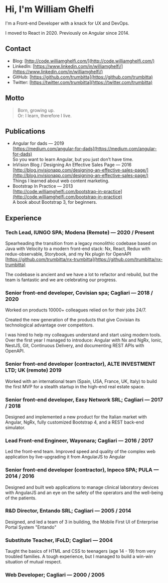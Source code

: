 # Hi, I'm William Ghelfi

I'm a Front-end Developer with a knack for UX and DevOps.

I moved to React in 2020. Previously on Angular since 2014.

## Contact

- Blog: [http://code.williamghelfi.com/](http://code.williamghelfi.com/)
- LinkedIn: [https://www.linkedin.com/in/williamghelfi/](https://www.linkedin.com/in/williamghelfi/)
- GitHub: [https://github.com/trumbitta](https://github.com/trumbitta)
- Twitter: [https://twitter.com/trumbitta](https://twitter.com/trumbitta)

## Motto

> Born, growing up.  
> Or: I learn, therefore I live.

## Publications

- Angular for dads — 2019  
  [https://medium.com/angular-for-dads](https://medium.com/angular-for-dads)  
  So you want to learn Angular, but you just don’t have time.
- InVision Blog / Designing An Effective Sales Page — 2016  
  [http://blog.invisionapp.com/designing-an-effective-sales-page/](http://blog.invisionapp.com/designing-an-effective-sales-page/)  
  Things I learned about web content marketing.
- Bootstrap In Practice — 2013  
  [http://code.williamghelfi.com/bootstrap-in-practice](http://code.williamghelfi.com/bootstrap-in-practice)  
  A book about Bootstrap 3, for beginners.

## Experience

### Tech Lead, IUNGO SPA; Modena (Remote) — 2020 / Present

Spearheading the transition from a legacy monolithic codebase based on Java with Velocity to a modern front-end stack: Nx, React, Redux with redux-observable, Storybook, and my Nx plugin for OpenAPI [https://github.com/trumbitta/nx-trumbitta](https://github.com/trumbitta/nx-trumbitta)

The codebase is ancient and we have a lot to refactor and rebuild, but the team is fantastic and we are celebrating our progress.

### Senior front-end developer, Covisian spa; Cagliari — 2018 / 2020

Worked on products 10000+ colleagues relied on for their jobs 24/7.

Created the new generation of the products that give Covisian its technological advantage over competitors.

I was hired to help my colleagues understand and start using modern tools. Over the first year I managed to introduce: Angular with Nx and NgRx, Ionic, NestJS, Git, Continuous Delivery, and documenting REST APIs with OpenAPI.

### Senior front-end developer (contractor), ALTE INVESTMENT LTD; UK (remote) 2019

Worked with an international team (Spain, USA, France, UK, Italy) to build the first MVP for a stealth startup in the high-end real estate space.

### Senior front-end developer, Easy Network SRL; Cagliari — 2017 / 2018

Designed and implemented a new product for the Italian market with Angular, NgRx, fully customized Bootstrap 4, and a REST back-end simulator.

### Lead Front-end Engineer, Wayonara; Cagliari — 2016 / 2017

Led the front-end team. Improved speed and quality of the complex web application by live-upgrading it from AngularJS to Angular

### Senior front-end developer (contractor), Inpeco SPA; PULA — 2014 / 2016

Designed and built web applications to manage clinical laboratory devices with AngularJS and an eye on the safety of the operators and the well-being of the patients.

### R&D Director, Entando SRL; Cagliari — 2005 / 2014

Designed, and led a team of 3 in building, the Mobile First UI of Enterprise Portal System "Entando"

### Substitute Teacher, IFoLD; Cagliari — 2004

Taught the basics of HTML and CSS to teenagers (age 14 - 19) from very troubled families. A tough experience, but I managed to build a win-win situation of mutual respect.

### Web Developer; Cagliari — 2000 / 2005
